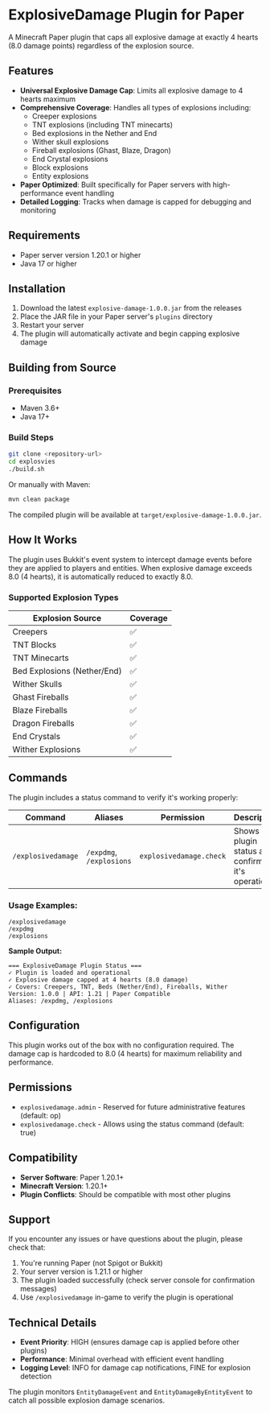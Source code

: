 # ExplosiveDamage Plugin for Paper

A Minecraft Paper plugin that caps all explosive damage at exactly 4 hearts (8.0 damage points) regardless of the explosion source.

## Features

- **Universal Explosive Damage Cap**: Limits all explosive damage to 4 hearts maximum
- **Comprehensive Coverage**: Handles all types of explosions including:
  - Creeper explosions
  - TNT explosions (including TNT minecarts)
  - Bed explosions in the Nether and End
  - Wither skull explosions
  - Fireball explosions (Ghast, Blaze, Dragon)
  - End Crystal explosions
  - Block explosions
  - Entity explosions
- **Paper Optimized**: Built specifically for Paper servers with high-performance event handling
- **Detailed Logging**: Tracks when damage is capped for debugging and monitoring

## Requirements

- Paper server version 1.20.1 or higher
- Java 17 or higher

## Installation

1. Download the latest `explosive-damage-1.0.0.jar` from the releases
2. Place the JAR file in your Paper server's `plugins` directory
3. Restart your server
4. The plugin will automatically activate and begin capping explosive damage

## Building from Source

### Prerequisites
- Maven 3.6+
- Java 17+

### Build Steps
```bash
git clone <repository-url>
cd explosvies
./build.sh
```

Or manually with Maven:
```bash
mvn clean package
```

The compiled plugin will be available at `target/explosive-damage-1.0.0.jar`.

## How It Works

The plugin uses Bukkit's event system to intercept damage events before they are applied to players and entities. When explosive damage exceeds 8.0 (4 hearts), it is automatically reduced to exactly 8.0.

### Supported Explosion Types

| Explosion Source | Coverage |
|-----------------|----------|
| Creepers | ✅ |
| TNT Blocks | ✅ |
| TNT Minecarts | ✅ |
| Bed Explosions (Nether/End) | ✅ |
| Wither Skulls | ✅ |
| Ghast Fireballs | ✅ |
| Blaze Fireballs | ✅ |
| Dragon Fireballs | ✅ |
| End Crystals | ✅ |
| Wither Explosions | ✅ |

## Commands

The plugin includes a status command to verify it's working properly:

| Command | Aliases | Permission | Description |
|---------|---------|------------|-------------|
| `/explosivedamage` | `/expdmg`, `/explosions` | `explosivedamage.check` | Shows plugin status and confirms it's operational |

### Usage Examples:
```
/explosivedamage
/expdmg
/explosions
```

**Sample Output:**
```
=== ExplosiveDamage Plugin Status ===
✓ Plugin is loaded and operational
✓ Explosive damage capped at 4 hearts (8.0 damage)
✓ Covers: Creepers, TNT, Beds (Nether/End), Fireballs, Wither
Version: 1.0.0 | API: 1.21 | Paper Compatible
Aliases: /expdmg, /explosions
```

## Configuration

This plugin works out of the box with no configuration required. The damage cap is hardcoded to 8.0 (4 hearts) for maximum reliability and performance.

## Permissions

- `explosivedamage.admin` - Reserved for future administrative features (default: op)
- `explosivedamage.check` - Allows using the status command (default: true)

## Compatibility

- **Server Software**: Paper 1.20.1+
- **Minecraft Version**: 1.20.1+
- **Plugin Conflicts**: Should be compatible with most other plugins

## Support

If you encounter any issues or have questions about the plugin, please check that:
1. You're running Paper (not Spigot or Bukkit)
2. Your server version is 1.21.1 or higher
3. The plugin loaded successfully (check server console for confirmation messages)
4. Use `/explosivedamage` in-game to verify the plugin is operational

## Technical Details

- **Event Priority**: HIGH (ensures damage cap is applied before other plugins)
- **Performance**: Minimal overhead with efficient event handling
- **Logging Level**: INFO for damage cap notifications, FINE for explosion detection

The plugin monitors `EntityDamageEvent` and `EntityDamageByEntityEvent` to catch all possible explosion damage scenarios.